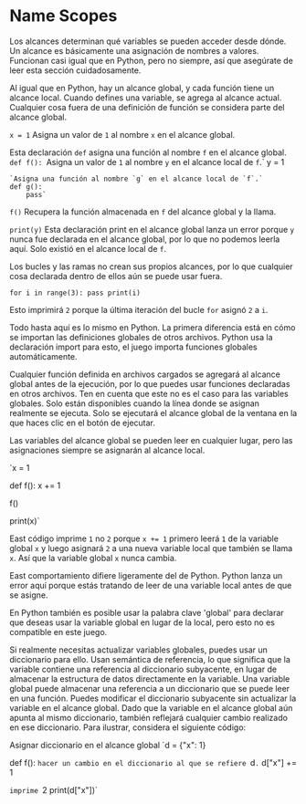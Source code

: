 # Name Scopes
Los alcances determinan qué variables se pueden acceder desde dónde. Un alcance es básicamente una asignación de nombres a valores.
Funcionan casi igual que en Python, pero no siempre, así que asegúrate de leer esta sección cuidadosamente.

Al igual que en Python, hay un alcance global, y cada función tiene un alcance local.
Cuando defines una variable, se agrega al alcance actual.
Cualquier cosa fuera de una definición de función se considera parte del alcance global.

`x = 1`
Asigna un valor de `1` al nombre `x` en el alcance global.

Esta declaración `def` asigna una función al nombre `f` en el alcance global.
`def f():
    `Asigna un valor de `1` al nombre `y` en el alcance local de `f`.`
    y = 1

    `Asigna una función al nombre `g` en el alcance local de `f`.`
    def g():
        pass`

`f()`
Recupera la función almacenada en `f` del alcance global y la llama.

`print(y)`
Esta declaración print en el alcance global lanza un error porque `y` nunca fue declarada en el alcance global, por lo que no podemos leerla aquí.
Solo existió en el alcance local de `f`.

Los bucles y las ramas no crean sus propios alcances, por lo que cualquier cosa declarada dentro de ellos aún se puede usar fuera.

`for i in range(3):
    pass
print(i)`

Esto imprimirá `2` porque la última iteración del bucle `for` asignó `2` a `i`.

Todo hasta aquí es lo mismo en Python. La primera diferencia está en cómo se importan las definiciones globales de otros archivos. Python usa la declaración import para esto, el juego importa funciones globales automáticamente.

Cualquier función definida en archivos cargados se agregará al alcance global antes de la ejecución, por lo que puedes usar funciones declaradas en otros archivos.
Ten en cuenta que este no es el caso para las variables globales. Solo están disponibles cuando la línea donde se asignan realmente se ejecuta. Solo se ejecutará el alcance global de la ventana en la que haces clic en el botón de ejecutar.

Las variables del alcance global se pueden leer en cualquier lugar, pero las asignaciones siempre se asignarán al alcance local.

`x = 1

def f():
    x += 1

f()

print(x)`

East código imprime `1` no `2` porque `x += 1` primero leerá `1` de la variable global `x` y luego asignará `2` a una nueva variable local que también se llama `x`.
Así que la variable global `x` nunca cambia.

East comportamiento difiere ligeramente del de Python.
Python lanza un error aquí porque estás tratando de leer de una variable local antes de que se asigne.

En Python también es posible usar la palabra clave 'global' para declarar que deseas usar la variable global en lugar de la local, pero esto no es compatible en este juego.

Si realmente necesitas actualizar variables globales, puedes usar un diccionario para ello.
Usan semántica de referencia, lo que significa que la variable contiene una referencia al diccionario subyacente, en lugar de almacenar la estructura de datos directamente en la variable.
Una variable global puede almacenar una referencia a un diccionario que se puede leer en una función.
Puedes modificar el diccionario subyacente sin actualizar la variable en el alcance global.
Dado que la variable en el alcance global aún apunta al mismo diccionario, también reflejará cualquier cambio realizado en ese diccionario. Para ilustrar, considera el siguiente código:

Asignar diccionario en el alcance global
`d = {"x": 1}

def f():
    `hacer un cambio en el diccionario al que se refiere `d`.`
    d["x"] += 1

`imprime `2
print(d["x"])`
